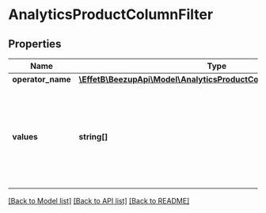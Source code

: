 # AnalyticsProductColumnFilter

## Properties
Name | Type | Description | Notes
------------ | ------------- | ------------- | -------------
**operator_name** | [**\EffetB\BeezupApi\Model\AnalyticsProductColumnFilterOperatorName**](AnalyticsProductColumnFilterOperatorName.md) |  | 
**values** | **string[]** | Must be null if the operator is \&quot;IsNull\&quot; or \&quot;IsNotNull\&quot;. Can contains multiple value in case of \&quot;InList\&quot; operator. Otherwise a single value is expected. | [optional] 

[[Back to Model list]](../README.md#documentation-for-models) [[Back to API list]](../README.md#documentation-for-api-endpoints) [[Back to README]](../README.md)


